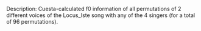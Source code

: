 Description: Cuesta-calculated f0 information of all permutations of 2 different voices of the Locus_Iste song with any of the 4 singers (for a total of 96 permutations).